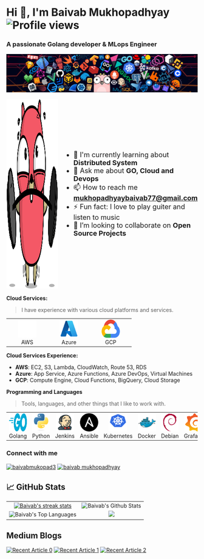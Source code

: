 # Hi 👋, I'm Baivab Mukhopadhyay ![Profile views](https://komarev.com/ghpvc/?username=itsbaivab&label=Stalked%20by&color=02f28a&style=flat)

### A passionate Golang developer & MLops Engineer

<p align="center">
    <img src="./header_1.png" alt="Header Image">
</p>

<div style="display: flex; align-items: center;">
    <div style="flex: 1;">
        <img height="500" src="./img/heavylifting.gif" alt="Animated GIF">
    </div>
    <div style="flex: 1; padding-left: 10px; font-size: 18px;">
        <ul>
            <li>🌱 I'm currently learning about <strong>Distributed System</strong></li>
            <li>💬 Ask me about <strong>GO, Cloud and Devops</strong></li>
            <li>📫 How to reach me <strong><a href="mailto:mukhopadhyaybaivab77@gmail.com">mukhopadhyaybaivab77@gmail.com</a></strong></li>
            <li>⚡ Fun fact: I love to play guiter and listen to music</li>
            <li>👯 I’m looking to collaborate on <strong>Open Source Projects</strong></li>
        </ul>
    </div>
</div>

**Cloud Services:**
> I have experience with various cloud platforms and services.
<table>
  <tr>
    <td align="center" width="96">
      <a href="#cloud-services">
        <img src="./img/aws.png" width="48" height="48" alt="AWS" />
      </a>
      <br>AWS
    </td>
    <td align="center" width="96">
      <a href="#cloud-services">
        <img src="./img/azure.png" width="48" height="48" alt="Azure" />
      </a>
      <br>Azure
    </td>
    <td align="center" width="96">
      <a href="#cloud-services">
        <img src="./img/gcp.png" width="48" height="48" alt="GCP" />
      </a>
      <br>GCP
    </td>
  </tr>
</table>

**Cloud Services Experience:**

- **AWS**: EC2, S3, Lambda, CloudWatch, Route 53, RDS
- **Azure**: App Service, Azure Functions, Azure DevOps, Virtual Machines
- **GCP**: Compute Engine, Cloud Functions, BigQuery, Cloud Storage

**Programming and Languages**

> Tools, languages, and other things that I like to work with.

<table>
  <tr>
    <td align="center" width="96">
      <a href="#macropower-tech">
        <img src="./img/go-flat.svg" width="48" height="48" alt="Golang" />
      </a>
      <br>Golang
    </td>
    <td align="center" width="96">
      <a href="#macropower-tech">
        <img src="./img/python-original.svg" width="48" height="48" alt="Python" />
      </a>
      <br>Python
    </td>
    <td align="center" width="96">
      <a href="#macropower-tech">
        <img src="./img/jenkins.png" width="48" height="48" alt="Jsonnet" />
      </a>
      <br>Jenkins
    </td>
    <td align="center" width="96">
      <a href="#macropower-tech">
        <img src="./img/ansible.webp" width="48" height="48" alt="TypeScript" />
      </a>
      <br>Ansible
    </td>
    <td align="center" width="96">
      <a href="#macropower-tech" >
        <img src="https://raw.githubusercontent.com/cncf/artwork/master/projects/kubernetes/icon/color/kubernetes-icon-color.svg" width="48" height="48" alt="Kubernetes" />
      </a>
      <br>Kubernetes
    </td>
    <td align="center" width="96">
      <a href="#macropower-tech" >
        <img src="./img/docker-original.svg" width="48" height="48" alt="Docker" />
      </a>
      <br>Docker
    </td>
    <td align="center"  width="96">
      <a href="#macropower-tech">
        <img src="./img/debian-original.svg" width="48" height="48" alt="Debian" />
      </a>
      <br>Debian
    </td>
    <td align="center" width="96">
      <a href="#macropower-tech" >
        <img src="https://raw.githubusercontent.com/grafana/grafana/master/public/img/grafana_icon.svg" width="48" height="48" alt="Grafana" />
      </a>
      <br>Grafana
    </td>
  </tr>
</table>

### Connect with me

<p align="left">
<a href="https://x.com/baivabhere" target="_blank"><img align="center" src="https://raw.githubusercontent.com/rahuldkjain/github-profile-readme-generator/master/src/images/icons/Social/twitter.svg" alt="baivabmukopad3" height="30" width="40" /></a>
<a href="https://www.linkedin.com/in/baivab-mukhopadhyay-a6970b24a/" target="_blank"><img align="center" src="https://raw.githubusercontent.com/rahuldkjain/github-profile-readme-generator/master/src/images/icons/Social/linked-in-alt.svg" alt="baivab mukhopadhyay" height="30" width="40" /></a>
</p>

## &#x1f4c8; GitHub Stats

<div align="center">
  <table>
    <tr>
      <td align="center">
        <a href="https://github.com/itsbaivab">
          <img width="450" src="https://github-readme-streak-stats.herokuapp.com/?user=itsbaivab&theme=tokyonight" alt="Baivab's streak stats"/>
        </a>
      </td>
      <td align="center">
        <img width="450" src="https://github-readme-stats.vercel.app/api?username=itsbaivab&show_icons=true&theme=tokyonight" alt="Baivab's Github Stats" />
      </td>
    </tr>
    <tr>
      <td align="center">
        <img width="450" src="https://github-readme-stats-defcon27.vercel.app/api/top-langs/?username=itsbaivab&langs_count=10&hide=handlebars,jupyter%20notebook,css&theme=tokyonight&line_height=144&layout=compact" alt="Baivab's Top Languages"/>
      </td>
      <td align="center">
        <a href="https://github.com/itsbaivab/Meshery">
          <img width="450" src="https://github-readme-stats.vercel.app/api/pin/?username=itsbaivab&repo=Meshery&title_color=5dade2&text_color=ffffff&icon_color=ffffff&bg_color=1d1f21" />
        </a>
      </td>
    </tr>
  </table>
</div>

## Medium Blogs

<a target="_blank" href="https://github-readme-medium-recent-article.vercel.app/medium/@baivabmukhopadhyay/0"><img src="https://github-readme-medium-recent-article.vercel.app/medium/@baivabmukhopadhyay/0" alt="Recent Article 0"></a>
<a target="_blank" href="https://github-readme-medium-recent-article.vercel.app/medium/@baivabmukhopadhyay/1"><img src="https://github-readme-medium-recent-article.vercel.app/medium/@baivabmukhopadhyay/1" alt="Recent Article 1"></a>
<a target="_blank" href="https://github-readme-medium-recent-article.vercel.app/medium/@baivabmukhopadhyay/2"><img src="https://github-readme-medium-recent-article.vercel.app/medium/@baivabmukhopadhyay/2" alt="Recent Article 2"></a>
